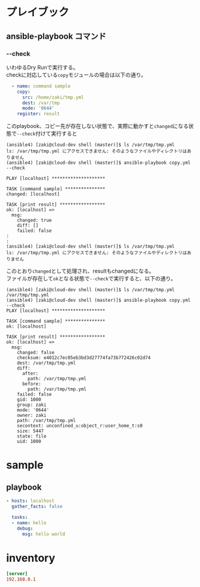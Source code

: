 # プレイブック

## ansible-playbook コマンド

### --check

いわゆるDry Runで実行する。  
checkに対応している`copy`モジュールの場合は以下の通り。

```yaml
  - name: command sample
    copy:
      src: /home/zaki/tmp.yml
      dest: /var/tmp
      mode: '0644'
    register: result
```

このplaybook、コピー先が存在しない状態で、実際に動かすと`changed`になる状態で`--check`付けて実行すると

```console
(ansible4) [zaki@cloud-dev shell (master)]$ ls /var/tmp/tmp.yml 
ls: /var/tmp/tmp.yml にアクセスできません: そのようなファイルやディレクトリはありません
(ansible4) [zaki@cloud-dev shell (master)]$ ansible-playbook copy.yml --check

PLAY [localhost] ********************

TASK [command sample] ***************
changed: [localhost]

TASK [print result] *****************
ok: [localhost] => 
  msg:
    changed: true
    diff: []
    failed: false
:
:
(ansible4) [zaki@cloud-dev shell (master)]$ ls /var/tmp/tmp.yml 
ls: /var/tmp/tmp.yml にアクセスできません: そのようなファイルやディレクトリはありません
```

このとおり`changed`として処理され、resultもchangedになる。  
ファイルが存在して`ok`となる状態で`--check`で実行すると、以下の通り。

```console
(ansible4) [zaki@cloud-dev shell (master)]$ ls /var/tmp/tmp.yml
/var/tmp/tmp.yml
(ansible4) [zaki@cloud-dev shell (master)]$ ansible-playbook copy.yml --check
PLAY [localhost] ********************

TASK [command sample] ***************
ok: [localhost]

TASK [print result] *****************
ok: [localhost] => 
  msg:
    changed: false
    checksum: e4012c7ec05eb3bd3d27774fa73b772426c02d74
    dest: /var/tmp/tmp.yml
    diff:
      after:
        path: /var/tmp/tmp.yml
      before:
        path: /var/tmp/tmp.yml
    failed: false
    gid: 1000
    group: zaki
    mode: '0644'
    owner: zaki
    path: /var/tmp/tmp.yml
    secontext: unconfined_u:object_r:user_home_t:s0
    size: 5447
    state: file
    uid: 1000
```

# sample

## playbook

```yaml
- hosts: localhost
  gather_facts: false

  tasks:
  - name: hello
    debug:
      msg: hello world
```

# inventory

```ini
[server]
192.168.0.1
```
